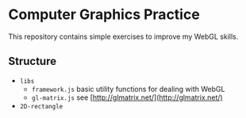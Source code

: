 # Computer Graphics Practice

This repository contains simple exercises to improve my WebGL skills.

## Structure

* `libs`
  * `framework.js` basic utility functions for dealing with WebGL
  * `gl-matrix.js` see [http://glmatrix.net/](http://glmatrix.net/)
* `2D-rectangle`
  